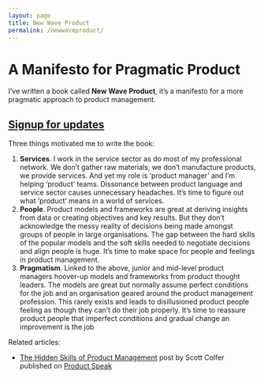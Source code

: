 ```yaml
---
layout: page
title: New Wave Product
permalink: /newwaveproduct/
---
```


# A Manifesto for Pragmatic Product

I’ve written a book called **New Wave Product**, it’s a manifesto for a more pragmatic approach to product management.

## [Signup for updates](https://scottcolfer.substack.com/)

Three things motivated me to write the book:

1. **Services**. I work in the service sector as do most of my professional network. We don’t gather raw materials, we don’t manufacture products, we provide services. And yet my role is ‘product manager’ and I’m helping ‘product’ teams. Dissonance between product language and service sector causes unnecessary headaches. It’s time to figure out what ‘product’ means in a world of services.
2. **People**. Product models and frameworks are great at deriving insights from data or creating objectives and key results. But they don’t acknowledge the messy reality of decisions being made amongst groups of people in large organisations. The gap between the hard skills of the popular models and the soft skills needed to negotiate decisions and align people is huge. It’s time to make space for people and feelings in product management.
3. **Pragmatism**. Linked to the above, junior and mid-level product managers hoover-up models and frameworks from product thought leaders. The models are great but normally assume perfect conditions for the job and an organisation geared around the product management profession. This rarely exists and leads to disillusioned product people feeling as though they can’t do their job properly. It’s time to reassure product people that imperfect conditions and gradual change an improvement is the job

Related articles:

- [The Hidden Skills of Product Management](https://www.recruited.tech/blog/the-hidden-skills-of-product-management) post by Scott Colfer published on [Product Speak](https://www.recruited.tech/product-speak)
